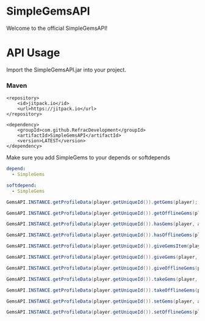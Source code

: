 # SimpleGemsAPI
Welcome to the official SimpleGemsAPI!

# API Usage
Import the SimpleGemsAPI.jar into your project.

### Maven

```POM
<repository>
    <id>jitpack.io</id>
    <url>https://jitpack.io</url>
</repository>
```

```POM
<dependency>
    <groupId>com.github.RefracDevelopment</groupId>
    <artifactId>SimpleGemsAPI</artifactId>
    <version>LATEST</version>
</dependency>
```

Make sure you add SimpleGems to your depends or softdepends
```YAML
depend:
  - SimpleGems

softdepend:
  - SimpleGems
```

```JAVA
GemsAPI.INSTANCE.getProfileData(player.getUniqueId()).getGems(player);

GemsAPI.INSTANCE.getProfileData(player.getUniqueId()).getOfflineGems(player);

GemsAPI.INSTANCE.getProfileData(player.getUniqueId()).hasGems(player, amount);

GemsAPI.INSTANCE.getProfileData(player.getUniqueId()).hasOfflineGems(player, amount);

GemsAPI.INSTANCE.getProfileData(player.getUniqueId()).giveGemsItem(player, amount);

GemsAPI.INSTANCE.getProfileData(player.getUniqueId()).giveGems(player, amount);

GemsAPI.INSTANCE.getProfileData(player.getUniqueId()).giveOfflineGems(player, amount);

GemsAPI.INSTANCE.getProfileData(player.getUniqueId()).takeGems(player, amount);

GemsAPI.INSTANCE.getProfileData(player.getUniqueId()).takeOfflineGems(player, amount);

GemsAPI.INSTANCE.getProfileData(player.getUniqueId()).setGems(player, amount);

GemsAPI.INSTANCE.getProfileData(player.getUniqueId()).setOfflineGems(player, amount);
```
